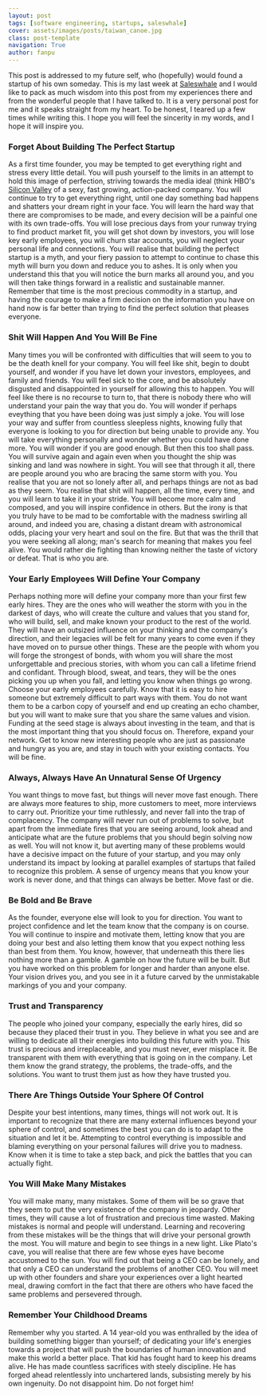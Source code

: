 ```yaml
---
layout: post
tags: [software engineering, startups, saleswhale]
cover: assets/images/posts/taiwan_canoe.jpg
class: post-template
navigation: True
author: fanpu
---
```

This post is addressed to my future self, who (hopefully) would found a startup of his own someday. This is my last week at [Saleswhale](http://www.saleswhale.com) and I would like to pack as much wisdom into this post from my experiences there and from the wonderful people that I have talked to. It is a very personal post for me and it speaks straight from my heart. To be honest, I teared up a few times while writing this. I hope you will feel the sincerity in my words, and I hope
it will inspire you.

### Forget About Building The Perfect Startup
As a first time founder, you may be tempted to get everything right and stress every little detail. You will push yourself to the limits in an attempt to hold this image of perfection, striving towards the media ideal (think HBO's [Silicon Valley](https://www.imdb.com/title/tt2575988/) of a sexy, fast growing, action-packed company. You will continue to try to get everything right, until one day something bad happens and shatters your dream right in your face. You will learn the hard way that
there are compromises to be made, and every decision will be a painful one with its own trade-offs. You will lose precious days from your runway trying to find product market fit, you will get shot down by investors, you will lose key early employees, you will churn star accounts, you will neglect your personal life and connections. You will realise that building the perfect startup is a myth, and your fiery passion to attempt to continue to chase this myth will burn you down and reduce you to ashes. It
is only when you understand this that you will notice the burn marks all around you, and you will then take things forward in a realistic and sustainable manner. Remember that time is the most precious commodity in a startup, and having the courage to make a firm decision on the information you have on hand now is far better than trying to find the perfect solution that pleases everyone.

### Shit Will Happen And You Will Be Fine
Many times you will be confronted with difficulties that will seem to you to be the death knell for your company. You will feel like shit, begin to doubt yourself, and wonder if you have let down your investors, employees, and family and friends. You will feel sick to the core, and be absolutely disgusted and disappointed in yourself for allowing this to happen. You will feel like there is no recourse to turn to, that there is nobody there who will understand your pain the way that you do. You
will wonder if perhaps eveything that you have been doing was just simply a joke. You will lose your way and suffer from countless sleepless nights, knowing fully that everyone is looking to you for direction but being unable to provide any. You will take everything personally and wonder whether you could have done more. You will wonder if you are good enough. But then this too shall pass. You will survive again and again even when you thought the ship was sinking and land was nowhere in
sight. You will see that through it all, there are people around you who are bracing the same storm with you. You realise that you are not so lonely after all, and perhaps things are not as bad as they seem. You realise that shit will happen, all the time, every time, and you will learn to take it in your stride. You will become more calm and composed, and you will inspire confidence in others. But the irony is that you truly have to be mad to be comfortable with the madness swirling all around, and indeed you are, chasing a distant dream with astronomical odds, placing your very heart and soul on the fire. But that was the thrill that you were seeking all along; man's search for meaning that makes you feel alive. You would rather die fighting than knowing neither the taste of victory or defeat. That is who you are.

### Your Early Employees Will Define Your Company
Perhaps nothing more will define your company more than your first few early hires. They are the ones who will weather the storm with you in the darkest of days, who will create the culture and values that you stand for, who will build, sell, and make known your product to the rest of the world. They will have an outsized influence on your thinking and the company's direction, and their legacies will be felt for many years to come even if they have moved on to pursue other things. These are
the people with whom you will forge the strongest of bonds, with whom you will share the most unforgettable and precious stories, with whom you can call a lifetime friend and confidant. Through blood, sweat, and tears, they will be the ones picking you up when you fall, and letting you know when things go wrong. Choose your early employees carefully. Know that it is easy to hire someone but extremely difficult to part ways with them. You do not want them to be a carbon copy of yourself and
end up creating an echo chamber, but you will want to make sure that you share the same values and vision. Funding at the seed stage is always about investing in the team, and that is the most important thing that you should focus on. Therefore, expand your network. Get to know new interesting people who are just as passionate and hungry as you are, and stay in touch with your existing contacts. You will be fine.

### Always, Always Have An Unnatural Sense Of Urgency
You want things to move fast, but things will never move fast enough. There are always more features to ship, more customers to meet, more interviews to carry out. Prioritize your time ruthlessly, and never fall into the trap of complacency. The company will never run out of problems to solve, but apart from the immediate fires that you are seeing around, look ahead and anticipate what are the future problems that you should begin solving now as well. You will not know it, but averting many of these problems would have a decisive impact on the future of your startup, and you may only understand its impact by looking at parallel examples of startups that failed to recognize this problem. A sense of urgency means that you know your work is never done, and that things can always be better. Move fast or die.

### Be Bold and Be Brave
As the founder, everyone else will look to you for direction. You want to project confidence and let the team know that the company is on course. You will continue to inspire and motivate them, letting know that you are doing your best and also letting them know that you expect nothing less than best from them. You know, however, that underneath this there lies nothing more than a gamble. A gamble on how the future will be built. But you have worked on this problem for longer and harder than
anyone else. Your vision drives you, and you see in it a future carved by the unmistakable markings of you and your company.

### Trust and Transparency
The people who joined your company, especially the early hires, did so because they placed their trust in you. They believe in what you see and are willing to dedicate all their energies into building this future with you. This trust is precious and irreplaceable, and you must never, ever misplace it. Be transparent with them with everything that is going on in the company. Let them know the grand strategy, the problems, the trade-offs, and the solutions. You want to trust them just
as how they have trusted you.

### There Are Things Outside Your Sphere Of Control
Despite your best intentions, many times, things will not work out. It is important to recognize that there are many external influences beyond your sphere of control, and sometimes the best you can do is to adapt to the situation and let it be. Attempting to control everything is impossible and blaming everything on your personal failures will drive you to madness. Know when it is time to take a step back, and pick the battles that you can actually fight.

### You Will Make Many Mistakes
You will make many, many mistakes. Some of them will be so grave that they seem to put the very existence of the company in jeopardy. Other times, they will cause a lot of frustration and precious time wasted. Making mistakes is normal and people will understand. Learning and recovering from these mistakes will be the things that will drive your personal growth the most. You will mature and begin to see things in a new light. Like Plato's cave, you will realise that there are few whose eyes have become accustomed to the sun. You will find out that being a CEO can be lonely, and that only a CEO can understand the problems of another CEO. You will meet up with other founders and share your experiences over a light hearted meal, drawing comfort in the fact that there are others who have faced the same problems and persevered through.

### Remember Your Childhood Dreams
Remember why you started. A 14 year-old you was enthralled by the idea of building something bigger than yourself; of dedicating your life's energies towards a project that will push the boundaries of human innovation and make this world a better place. That kid has fought hard to keep his dreams alive. He has made countless sacrifices with steely discipline. He has forged ahead relentlessly into unchartered lands, subsisting merely by his own ingenuity. Do not disappoint him. Do not forget
him!
